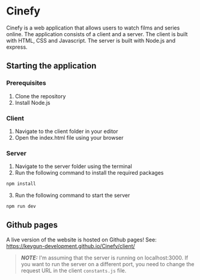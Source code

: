 # Cinefy

Cinefy is a web application that allows users to watch films and series online.
The application consists of a client and a server. The client is built with HTML, CSS and Javascript.
The server is built with Node.js and express.

## Starting the application

### Prerequisites
1. Clone the repository
2. Install Node.js

### Client

1. Navigate to the client folder in your editor
2. Open the index.html file using your browser

### Server

1. Navigate to the server folder using the terminal
2. Run the following command to install the required packages
```bash
npm install
```
3. Run the following command to start the server
```bash
npm run dev
```

## Github pages
A live version of the website is hosted on Github pages!
See: https://keygun-development.github.io/Cinefy/client/

> **_NOTE:_**  I'm assuming that the server is running on localhost:3000. If you want to run the server on a different port, you need to change the request URL in the client `constants.js` file.